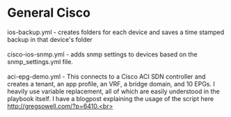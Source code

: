 # General Cisco
ios-backup.yml - creates folders for each device and saves a time stamped backup in that device's folder<br>
<br>
cisco-ios-snmp.yml - adds snmp settings to devices based on the snmp_settings.yml file.<br>
<br>
aci-epg-demo.yml - This connects to a Cisco ACI SDN controller and creates a tenant, an app profile, an VRF, a bridge domain, and 10 EPGs.  I heavily use variable replacement, all of which are easily understood in the playbook itself.  I have a blogpost explaining the usage of the script here http://gregsowell.com/?p=6410.<br>
<br>
